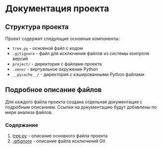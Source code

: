 # Документация проекта

## Структура проекта

Проект содержит следующие основные компоненты:
- `tree.py` - основной файл с кодом
- `.gitignore` - файл для исключения файлов из системы контроля версий
- `project/` - директория с файлами проекта
- `.venv/` - виртуальное окружение Python
- `__pycache__/` - директория с кэшированными Python файлами

## Подробное описание файлов

Для каждого файла проекта создана отдельная документация с подробным описанием. Ссылки на документацию будут добавлены по мере анализа файлов.

### Содержание
1. [tree.py](docs/tree.md) - описание основного файла проекта
2. [.gitignore](docs/gitignore.md) - описание файла исключений Git 
